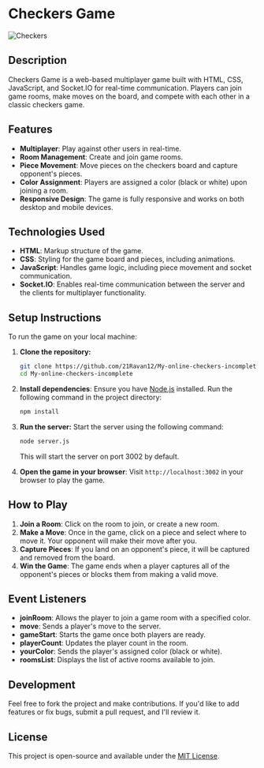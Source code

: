 
# Checkers Game

![Checkers](https://img.shields.io/badge/Checkers-Game-brightgreen)

## Description
Checkers Game is a web-based multiplayer game built with HTML, CSS, JavaScript, and Socket.IO for real-time communication. Players can join game rooms, make moves on the board, and compete with each other in a classic checkers game.

## Features
- **Multiplayer**: Play against other users in real-time.
- **Room Management**: Create and join game rooms.
- **Piece Movement**: Move pieces on the checkers board and capture opponent's pieces.
- **Color Assignment**: Players are assigned a color (black or white) upon joining a room.
- **Responsive Design**: The game is fully responsive and works on both desktop and mobile devices.

## Technologies Used
- **HTML**: Markup structure of the game.
- **CSS**: Styling for the game board and pieces, including animations.
- **JavaScript**: Handles game logic, including piece movement and socket communication.
- **Socket.IO**: Enables real-time communication between the server and the clients for multiplayer functionality.

## Setup Instructions
To run the game on your local machine:

1. **Clone the repository:**
   ```bash
   git clone https://github.com/21Ravan12/My-online-checkers-incomplete.git
   cd My-online-checkers-incomplete
   ```

2. **Install dependencies**:
   Ensure you have [Node.js](https://nodejs.org/) installed. Run the following command in the project directory:
   ```bash
   npm install
   ```

3. **Run the server:**
   Start the server using the following command:
   ```bash
   node server.js
   ```

   This will start the server on port 3002 by default.

4. **Open the game in your browser**:
   Visit `http://localhost:3002` in your browser to play the game.

## How to Play
1. **Join a Room**: Click on the room to join, or create a new room.
2. **Make a Move**: Once in the game, click on a piece and select where to move it. Your opponent will make their move after you.
3. **Capture Pieces**: If you land on an opponent's piece, it will be captured and removed from the board.
4. **Win the Game**: The game ends when a player captures all of the opponent's pieces or blocks them from making a valid move.

## Event Listeners
- **joinRoom**: Allows the player to join a game room with a specified color.
- **move**: Sends a player's move to the server.
- **gameStart**: Starts the game once both players are ready.
- **playerCount**: Updates the player count in the room.
- **yourColor**: Sends the player's assigned color (black or white).
- **roomsList**: Displays the list of active rooms available to join.

## Development
Feel free to fork the project and make contributions. If you'd like to add features or fix bugs, submit a pull request, and I'll review it.

## License
This project is open-source and available under the [MIT License](LICENSE).

